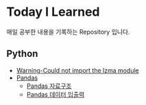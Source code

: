 # Today I Learned

매일 공부한 내용을 기록하는 Repository 입니다.

## Python

* [Warning-Could not import the lzma module](./python/2020-04-28-liblzma-dev.md)
* [Pandas](./python/pandas/README.md)
	* [Pandas 자료구조](./python/pandas/2020-04-28-pandasDataStruct.md)
	* [Pandas 데이터 입출력](./python/pandas/2020-04-29-dataIO.md)